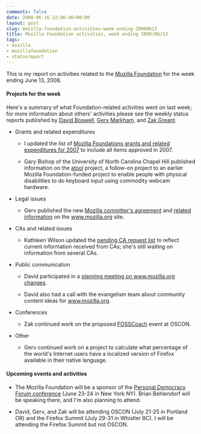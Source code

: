 ```yaml
---
comments: false
date: 2008-06-16 22:06:46+00:00
layout: post
slug: mozilla-foundation-activities-week-ending-20080613
title: Mozilla Foundation activities, week ending 2008/06/13
tags:
- mozilla
- mozillafoundation
- statusreport
---
```


This is my report on activities related to the [Mozilla Foundation](http://www.mozilla.org/foundation/) for the week ending June 13, 2008.


#### Projects for the week


Here's a summary of what Foundation-related activities went on last week; for more information about others' activities please see the weekly status reports published by [David Boswell](http://davidwboswell.wordpress.com/), [Gerv Markham](http://weblogs.mozillazine.org/gerv/), and [Zak Greant](http://zak.greant.com/).



	
  * Grants and related expenditures

	
    * I updated the list of [Mozilla Foundations grants and related expenditures for 2007](http://blog.hecker.org/2007/11/19/mozilla-foundation-grants-and-related-expenditures-for-2007/) to include all items approved in 2007.

	
    * Gary Bishop of the University of North Carolina Chapel Hill published information on the [atool](http://wwwx.cs.unc.edu/%7Egb/wp/blog/2008/06/12/atool-enables-ddr-pad-or-webcam-input/) project, a follow-on project to an earlier Mozilla Foundation-funded project to enable people with physical disabilities to do keyboard input using commodity webcam hardware.




	
  * Legal issues

	
    * Gerv published the new [Mozilla committer's agreement](http://www.mozilla.org/hacking/committer/committers-agreement.pdf) and [related information](http://www.mozilla.org/hacking/committer/faq.html) on the www.mozilla.org site.




	
  * CAs and related issues

	
    * Kathleen Wilson updated the [pending CA request list](http://www.mozilla.org/projects/security/certs/pending/) to reflect current information received from CAs; she's still waiting on information from several CAs.




	
  * Public communication

	
    * David participated in a [planning meeting on www.mozilla.org changes](http://groups.google.com/group/mozilla.dev.mozilla-org/browse_thread/thread/252eece4039d39b3#).

	
    * David also had a call with the evangelism team about community content ideas for www.mozilla.org.




	
  * Conferences

	
    * Zak continued work on the proposed [FOSSCoach](http://fosscoach.wikia.com/wiki/FOSSCoach) event at OSCON.




	
  * Other

	
    * Gerv continued work on a project to calculate what percentage of the world's Internet users have a localized version of Firefox available in their native language.







#### Upcoming events and activities





	
  * The Mozilla Foundation will be a sponsor of the [Personal Democracy Forum conference](http://pdf2008.confabb.com/conferences/60420-personal-democracy-forum-2008) (June 23-24 in New York NY). Brian Behlendorf will be speaking there, and I'm also planning to attend.

	
  * David, Gerv, and Zak will be attending OSCON (July 21-25 in Portland OR) and the Firefox Summit (July 29-31 in Whistler BC). I will be attending the Firefox Summit but not OSCON.


